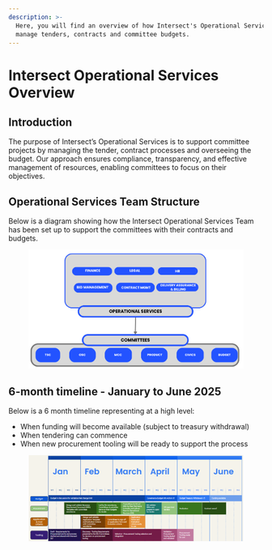 ```yaml
---
description: >-
  Here, you will find an overview of how Intersect's Operational Services will
  manage tenders, contracts and committee budgets.
---
```


# Intersect Operational Services Overview

## **Introduction** <a href="#introduction" id="introduction"></a>

The purpose of Intersect’s Operational Services is to support committee projects by managing the tender, contract processes and overseeing the budget. Our approach ensures compliance, transparency, and effective management of resources, enabling committees to focus on their objectives.&#x20;

## Operational Services Team Structure <a href="#core-services-team-structure" id="core-services-team-structure"></a>

Below is a diagram showing how the Intersect Operational Services Team has been set up to support the committees with their contracts and budgets.

<figure><img src="../../.gitbook/assets/image (11).png" alt=""><figcaption></figcaption></figure>

## 6-month timeline - January to June 2025

Below is a 6 month timeline representing at a high level:

* When funding will become available (subject to treasury withdrawal)
* When tendering can commence
* When new procurement tooling will be ready to support the process

<figure><img src="../../.gitbook/assets/image (7).png" alt=""><figcaption></figcaption></figure>



